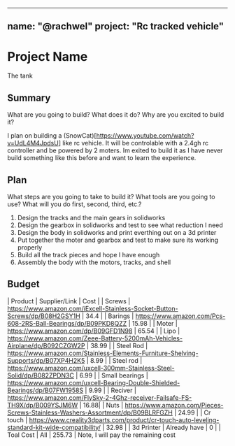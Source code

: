 
---
name: "@rachwel"
project: "Rc tracked vehicle"
---

# Project Name

The tank

## Summary

What are you going to build? What does it do? Why are you excited to build it?

I plan on building a (SnowCat)[https://www.youtube.com/watch?v=UdL4M4JpdsU] like rc vehicle. It will be controlable with a 2.4gh rc controller and be powered by 2 moters. Im exited to build it as I have never build something like this before and want to learn the experience. 
## Plan

What steps are you going to take to build it? What tools are you going to use? What will you do first, second, third, etc.?

1. Design the tracks and the main gears in solidworks
2. Design the gearbox in solidworks and test to see what reduction I need
3. Design the body in solidworks and print everthing out on a 3d printer
4. Put together the moter and gearbox and test to make sure its working properly 
5. Build all the track pieces and hope I have enough
6. Assembly the body with the motors, tracks, and shell

## Budget

| Product                | Supplier/Link                                                        | Cost   |
| Screws | https://www.amazon.com/iExcell-Stainless-Socket-Button-Screws/dp/B08H2GSY1H | 34.4 |
| Barings | https://www.amazon.com/Pcs-608-2RS-Ball-Bearings/dp/B09PKD8QZZ | 15.98 |
| Moter | https://www.amazon.com/dp/B09GFD1N98 | 65.54 |
| Lipo | https://www.amazon.com/Zeee-Battery-5200mAh-Vehicles-Airplane/dp/B092CZGW2P | 38.99 |
| Steel Rod | https://www.amazon.com/Stainless-Elements-Furniture-Shelving-Supports/dp/B07XP4H2K5 | 8.99 |
| Steel rod | https://www.amazon.com/uxcell-300mm-Stainless-Steel-Solid/dp/B082ZPDN3C | 6.99 |
| Small bearings | https://www.amazon.com/uxcell-Bearing-Double-Shielded-Bearings/dp/B07FW1958S  | 9.99 |
| Reciver | https://www.amazon.com/FlySky-2-4Ghz-receiver-Failsafe-FS-TH9X/dp/B009YSJM6W  | 16.88|
| Nuts | https://www.amazon.com/Pieces-Screws-Stainless-Washers-Assortment/dp/B09BLRFGZH  | 24.99 |
| Cr touch | https://www.creality3dparts.com/product/cr-touch-auto-leveling-standard-kit-wide-compatibility/ | 32.98 |
| 3d Printer | Already have | 0 |
| Toal Cost | All | 255.73 |
Note, I will pay the remaining cost
